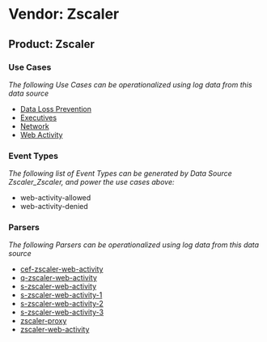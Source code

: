 Vendor: Zscaler
===============
Product: Zscaler
----------------

### Use Cases

_The following Use Cases can be operationalized using log data from this data source_

* [Data Loss Prevention](../UseCases/usecase_data_loss_prevention.md)
* [Executives](../UseCases/usecase_executives.md)
* [Network](../UseCases/usecase_network.md)
* [Web Activity](../UseCases/usecase_web_activity.md)


### Event Types

_The following list of Event Types can be generated by Data Source Zscaler_Zscaler, and power the use cases above:_

- web-activity-allowed
- web-activity-denied


### Parsers

_The following Parsers can be operationalized using log data from this data source_

* [cef-zscaler-web-activity](../Parsers/parserContent_cef-zscaler-web-activity.md)
* [q-zscaler-web-activity](../Parsers/parserContent_q-zscaler-web-activity.md)
* [s-zscaler-web-activity](../Parsers/parserContent_s-zscaler-web-activity.md)
* [s-zscaler-web-activity-1](../Parsers/parserContent_s-zscaler-web-activity-1.md)
* [s-zscaler-web-activity-2](../Parsers/parserContent_s-zscaler-web-activity-2.md)
* [s-zscaler-web-activity-3](../Parsers/parserContent_s-zscaler-web-activity-3.md)
* [zscaler-proxy](../Parsers/parserContent_zscaler-proxy.md)
* [zscaler-web-activity](../Parsers/parserContent_zscaler-web-activity.md)
